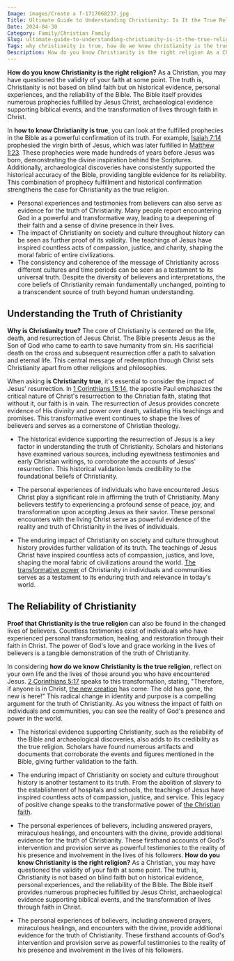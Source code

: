 ```yaml
---
Image: images/Create a f-1717068237.jpg
Title: Ultimate Guide to Understanding Christianity: Is It the True Religion?
Date: 2024-04-30
Category: Family/Christian Family
Slug: ultimate-guide-to-understanding-christianity-is-it-the-true-religion
Tags: why christianity is true, how do we know christianity is the true religion, is christianity true, how to know christianity is the true religion, how do i know christianity is true, proof that christianity is the true religion, how to know christianity is the right religion, how to know christianity is true, how do you know christianity is the right religion, family, christian family
Description: How do you know Christianity is the right religion As a Christian you may have questioned the validity of your faith at some point The truth is Christianity is not based on blind faith but on historical evidence personal experiences and the reliability of the Bible The Bible itself provides
---
```




**How do you know Christianity is the right religion?** As a Christian, you may have questioned the validity of your faith at some point. The truth is, Christianity is not based on blind faith but on historical evidence, personal experiences, and the reliability of the Bible. The Bible itself provides numerous prophecies fulfilled by Jesus Christ, archaeological evidence supporting biblical events, and the transformation of lives through faith in Christ.

In **how to know Christianity is true**, you can look at the fulfilled prophecies in the Bible as a powerful confirmation of its truth. For example, [Isaiah 7:14](https://www.bibleref.com/Isaiah/7/Isaiah-7-14.html) prophesied the virgin birth of Jesus, which was later fulfilled in [Matthew 1:23](https://www.bibleref.com/Matthew/1/Matthew-1-23.html). These prophecies were made hundreds of years before Jesus was born, demonstrating the divine inspiration behind the Scriptures. Additionally, archaeological discoveries have consistently supported the historical accuracy of the Bible, providing tangible evidence for its reliability. This combination of prophecy fulfillment and historical confirmation strengthens the case for Christianity as the true religion.

- Personal experiences and testimonies from believers can also serve as evidence for the truth of Christianity. Many people report encountering God in a powerful and transformative way, leading to a deepening of their faith and a sense of divine presence in their lives.
- The impact of Christianity on society and culture throughout history can be seen as further proof of its validity. The teachings of Jesus have inspired countless acts of compassion, justice, and charity, shaping the moral fabric of entire civilizations.
- The consistency and coherence of the message of Christianity across different cultures and time periods can be seen as a testament to its universal truth. Despite the diversity of believers and interpretations, the core beliefs of Christianity remain fundamentally unchanged, pointing to a transcendent source of truth beyond human understanding.

## Understanding the Truth of Christianity

**Why is Christianity true?** The core of Christianity is centered on the life, death, and resurrection of Jesus Christ. The Bible presents Jesus as the Son of God who came to earth to save humanity from sin. His sacrificial death on the cross and subsequent resurrection offer a path to salvation and eternal life. This central message of redemption through Christ sets Christianity apart from other religions and philosophies.

When asking **is Christianity true**, it's essential to consider the impact of Jesus' resurrection. In [1 Corinthians 15:14](https://www.bibleref.com/1-Corinthians/15/1-Corinthians-15-14.html), the apostle Paul emphasizes the critical nature of Christ's resurrection to the Christian faith, stating that without it, our faith is in vain. The resurrection of Jesus provides concrete evidence of His divinity and power over death, validating His teachings and promises. This transformative event continues to shape the lives of believers and serves as a cornerstone of Christian theology.

- The historical evidence supporting the resurrection of Jesus is a key factor in understanding the truth of Christianity. Scholars and historians have examined various sources, including eyewitness testimonies and early Christian writings, to corroborate the accounts of Jesus' resurrection. This historical validation lends credibility to the foundational beliefs of Christianity.

- The personal experiences of individuals who have encountered Jesus Christ play a significant role in affirming the truth of Christianity. Many believers testify to experiencing a profound sense of peace, joy, and transformation upon accepting Jesus as their savior. These personal encounters with the living Christ serve as powerful evidence of the reality and truth of Christianity in the lives of individuals.

- The enduring impact of Christianity on society and culture throughout history provides further validation of its truth. The teachings of Jesus Christ have inspired countless acts of compassion, justice, and love, shaping the moral fabric of civilizations around the world. [The transformative power](/discover-the-meaning-of-being-a-christian-ultimate-guide-for-believers) of Christianity in individuals and communities serves as a testament to its enduring truth and relevance in today's world.

## The Reliability of Christianity

**Proof that Christianity is the true religion** can also be found in the changed lives of believers. Countless testimonies exist of individuals who have experienced personal transformation, healing, and restoration through their faith in Christ. The power of God's love and grace working in the lives of believers is a tangible demonstration of the truth of Christianity.

In considering **how do we know Christianity is the true religion**, reflect on your own life and the lives of those around you who have encountered Jesus. [2 Corinthians 5:17](https://www.bibleref.com/2-Corinthians/5/2-Corinthians-5-17.html) speaks to this transformation, stating, "Therefore, if anyone is in Christ, [the new creation](/discover-the-true-meaning-of-being-a-christian-essential-guide-for-believers) has come: The old has gone, the new is here!" This radical change in identity and purpose is a compelling argument for the truth of Christianity. As you witness the impact of faith on individuals and communities, you can see the reality of God's presence and power in the world.

- The historical evidence supporting Christianity, such as the reliability of the Bible and archaeological discoveries, also adds to its credibility as the true religion. Scholars have found numerous artifacts and documents that corroborate the events and figures mentioned in the Bible, giving further validation to the faith.

- The enduring impact of Christianity on society and culture throughout history is another testament to its truth. From the abolition of slavery to the establishment of hospitals and schools, the teachings of Jesus have inspired countless acts of compassion, justice, and service. This legacy of positive change speaks to the transformative power of [the Christian faith](/discover-the-meaning-of-being-a-christian-ultimate-guide-for-believers).

- The personal experiences of believers, including answered prayers, miraculous healings, and encounters with the divine, provide additional evidence for the truth of Christianity. These firsthand accounts of God's intervention and provision serve as powerful testimonies to the reality of his presence and involvement in the lives of his followers.
**How do you know Christianity is the right religion?** As a Christian, you may have questioned the validity of your faith at some point. The truth is, Christianity is not based on blind faith but on historical evidence, personal experiences, and the reliability of the Bible. The Bible itself provides numerous prophecies fulfilled by Jesus Christ, archaeological evidence supporting biblical events, and the transformation of lives through faith in Christ.

- The personal experiences of believers, including answered prayers, miraculous healings, and encounters with the divine, provide additional evidence for the truth of Christianity. These firsthand accounts of God's intervention and provision serve as powerful testimonies to the reality of his presence and involvement in the lives of his followers.
